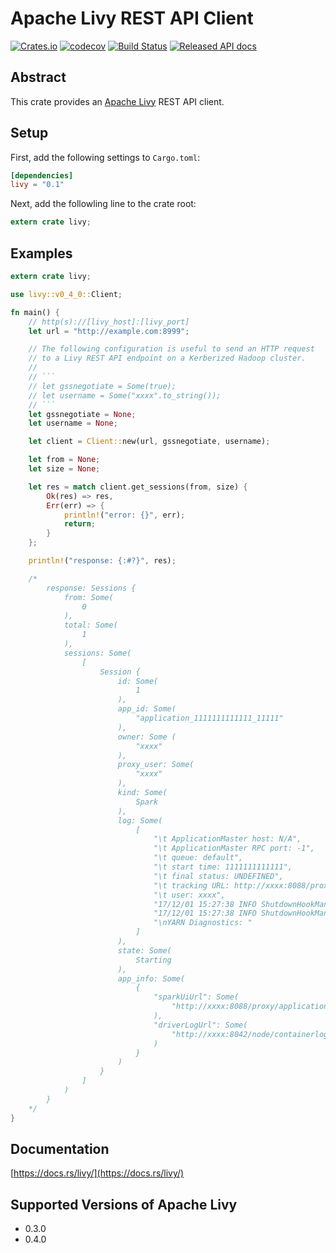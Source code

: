 # Apache Livy REST API Client
[![Crates.io](https://img.shields.io/crates/v/livy.svg)](https://crates.io/crates/livy)
[![codecov](https://codecov.io/gh/kjmrknsn/livy-rs/branch/master/graph/badge.svg)](https://codecov.io/gh/kjmrknsn/livy-rs)
[![Build Status](https://travis-ci.org/kjmrknsn/livy-rs.svg?branch=master)](https://travis-ci.org/kjmrknsn/livy-rs)
[![Released API docs](https://docs.rs/livy/badge.svg)](http://docs.rs/livy)

## Abstract
This crate provides an [Apache Livy](https://livy.incubator.apache.org/) REST API client.

## Setup
First, add the following settings to `Cargo.toml`:

```toml
[dependencies]
livy = "0.1"
```

Next, add the followling line to the crate root:

```rust
extern crate livy;
```

## Examples
```rust
extern crate livy;

use livy::v0_4_0::Client;

fn main() {
    // http(s)://[livy_host]:[livy_port]
    let url = "http://example.com:8999";

    // The following configuration is useful to send an HTTP request
    // to a Livy REST API endpoint on a Kerberized Hadoop cluster.
    //
    // ```
    // let gssnegotiate = Some(true);
    // let username = Some("xxxx".to_string());
    // ```
    let gssnegotiate = None;
    let username = None;

    let client = Client::new(url, gssnegotiate, username);

    let from = None;
    let size = None;

    let res = match client.get_sessions(from, size) {
        Ok(res) => res,
        Err(err) => {
            println!("error: {}", err);
            return;
        }
    };

    println!("response: {:#?}", res);

    /*
        response: Sessions {
            from: Some(
                0
            ),
            total: Some(
                1
            ),
            sessions: Some(
                [
                    Session {
                        id: Some(
                            1
                        ),
                        app_id: Some(
                            "application_1111111111111_11111"
                        ),
                        owner: Some (
                            "xxxx"
                        ),
                        proxy_user: Some(
                            "xxxx"
                        ),
                        kind: Some(
                            Spark
                        ),
                        log: Some(
                            [
                                "\t ApplicationMaster host: N/A",
                                "\t ApplicationMaster RPC port: -1",
                                "\t queue: default",
                                "\t start time: 1111111111111",
                                "\t final status: UNDEFINED",
                                "\t tracking URL: http://xxxx:8088/proxy/application_1111111111111_11111/",
                                "\t user: xxxx",
                                "17/12/01 15:27:38 INFO ShutdownHookManager: Shutdown hook called",
                                "17/12/01 15:27:38 INFO ShutdownHookManager: Deleting directory /tmp/spark-11111111-1111-1111-1111-111111111111",
                                "\nYARN Diagnostics: "
                            ]
                        ),
                        state: Some(
                            Starting
                        ),
                        app_info: Some(
                            {
                                "sparkUiUrl": Some(
                                    "http://xxxx:8088/proxy/application_1111111111111_11111/"
                                ),
                                "driverLogUrl": Some(
                                    "http://xxxx:8042/node/containerlogs/container_111_1111111111111_11111_11_111111/xxxx"
                                )
                            }
                        )
                    }
                ]
            )
        }
    */
}
```

## Documentation
[https://docs.rs/livy/](https://docs.rs/livy/)

## Supported Versions of Apache Livy
* 0.3.0
* 0.4.0
